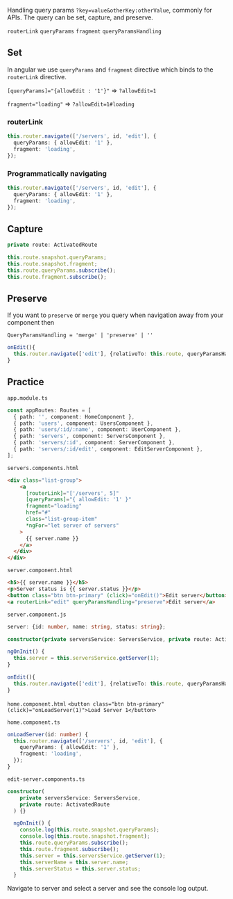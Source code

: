 Handling query params `?key=value&otherKey:otherValue`, commonly for APIs. The query can be set, capture, and preserve.

`routerLink`
`queryParams`
`fragment`
`queryParamsHandling`

## Set

In angular we use `queryParams` and `fragment` directive which binds to the `routerLink` directive.

`[queryParams]="{allowEdit : '1'}"` => `?allowEdit=1`

`fragment="loading"` => `?allowEdit=1#loading`

### routerLink

```ts
this.router.navigate(['/servers', id, 'edit'], {
  queryParams: { allowEdit: '1' },
  fragment: 'loading',
});
```

### Programmatically navigating

```ts
this.router.navigate(['/servers', id, 'edit'], {
  queryParams: { allowEdit: '1' },
  fragment: 'loading',
});
```

## Capture

```ts
private route: ActivatedRoute

this.route.snapshot.queryParams;
this.route.snapshot.fragment;
this.route.queryParams.subscribe();
this.route.fragment.subscribe();
```

## Preserve

If you want to `preserve` or `merge` you query when navigation away from your component then

`QueryParamsHandling = 'merge' | 'preserve' | ''`

```ts
onEdit(){
  this.router.navigate(['edit'], {relativeTo: this.route, queryParamsHandling: "preserve"})
}
```

## Practice

`app.module.ts`

```ts
const appRoutes: Routes = [
  { path: '', component: HomeComponent },
  { path: 'users', component: UsersComponent },
  { path: 'users/:id/:name', component: UserComponent },
  { path: 'servers', component: ServersComponent },
  { path: 'servers/:id', component: ServerComponent },
  { path: 'servers/:id/edit', component: EditServerComponent },
];
```

`servers.components.html`

```html
<div class="list-group">
    <a
      [routerLink]="['/servers', 5]"
      [queryParams]="{ allowEdit: '1' }"
      fragment="loading"
      href="#"
      class="list-group-item"
      *ngFor="let server of servers"
    >
      {{ server.name }}
    </a>
  </div>
</div>
```

`server.component.html`

```html
<h5>{{ server.name }}</h5>
<p>Server status is {{ server.status }}</p>
<button class="btn btn-primary" (click)="onEdit()">Edit server</button>
<a routerLink="edit" queryParamsHandling="preserve">Edit server</a>
```

`server.component.js`

```ts
server: {id: number, name: string, status: string};

constructor(private serversService: ServersService, private route: ActivatedRoute, private router:Router) { }

ngOnInit() {
  this.server = this.serversService.getServer(1);
}

onEdit(){
  this.router.navigate(['edit'], {relativeTo: this.route, queryParamsHandling: "preserve"})
}
```

`home.component.html`
`<button class="btn btn-primary" (click)="onLoadServer(1)">Load Server 1</button>`

`home.component.ts`

```ts
onLoadServer(id: number) {
  this.router.navigate(['/servers', id, 'edit'], {
    queryParams: { allowEdit: '1' },
    fragment: 'loading',
  });
}
```

`edit-server.components.ts`
```ts
constructor(
    private serversService: ServersService,
    private route: ActivatedRoute
  ) {}

  ngOnInit() {
    console.log(this.route.snapshot.queryParams);
    console.log(this.route.snapshot.fragment);
    this.route.queryParams.subscribe();
    this.route.fragment.subscribe();
    this.server = this.serversService.getServer(1);
    this.serverName = this.server.name;
    this.serverStatus = this.server.status;
  }
```

Navigate to server and select a server and see the console log output.